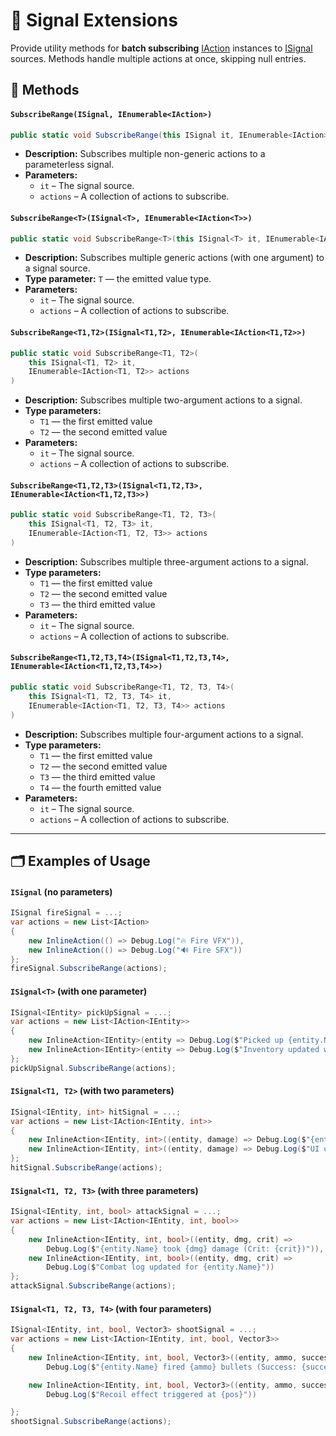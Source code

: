 # 🧩 Signal Extensions

Provide utility methods for **batch subscribing** [IAction](IActions.md) instances to [ISignal](ISignals.md) sources.
Methods handle multiple actions at once, skipping null entries.

## 🏹 Methods

#### `SubscribeRange(ISignal, IEnumerable<IAction>)`

```csharp
public static void SubscribeRange(this ISignal it, IEnumerable<IAction> actions)
```

- **Description:** Subscribes multiple non-generic actions to a parameterless signal.
- **Parameters:**
    - `it` – The signal source.
    - `actions` – A collection of actions to subscribe.

#### `SubscribeRange<T>(ISignal<T>, IEnumerable<IAction<T>>)`

```csharp
public static void SubscribeRange<T>(this ISignal<T> it, IEnumerable<IAction<T>> actions)
```

- **Description:** Subscribes multiple generic actions (with one argument) to a signal source.
- **Type parameter:** `T` — the emitted value type.
- **Parameters:**
    - `it` – The signal source.
    - `actions` – A collection of actions to subscribe.

#### `SubscribeRange<T1,T2>(ISignal<T1,T2>, IEnumerable<IAction<T1,T2>>)`

```csharp
public static void SubscribeRange<T1, T2>(
    this ISignal<T1, T2> it,
    IEnumerable<IAction<T1, T2>> actions
)
```

- **Description:** Subscribes multiple two-argument actions to a signal.
- **Type parameters:**
    - `T1` — the first emitted value
    - `T2` — the second emitted value
- **Parameters:**
    - `it` – The signal source.
    - `actions` – A collection of actions to subscribe.

#### `SubscribeRange<T1,T2,T3>(ISignal<T1,T2,T3>, IEnumerable<IAction<T1,T2,T3>>)`

```csharp
public static void SubscribeRange<T1, T2, T3>(
    this ISignal<T1, T2, T3> it,
    IEnumerable<IAction<T1, T2, T3>> actions
)
```

- **Description:** Subscribes multiple three-argument actions to a signal.
- **Type parameters:**
    - `T1` — the first emitted value
    - `T2` — the second emitted value
    - `T3` — the third emitted value
- **Parameters:**
    - `it` – The signal source.
    - `actions` – A collection of actions to subscribe.

#### `SubscribeRange<T1,T2,T3,T4>(ISignal<T1,T2,T3,T4>, IEnumerable<IAction<T1,T2,T3,T4>>)`

```csharp
public static void SubscribeRange<T1, T2, T3, T4>(
    this ISignal<T1, T2, T3, T4> it,
    IEnumerable<IAction<T1, T2, T3, T4>> actions
)
```

- **Description:** Subscribes multiple four-argument actions to a signal.
- **Type parameters:**
    - `T1` — the first emitted value
    - `T2` — the second emitted value
    - `T3` — the third emitted value
    - `T4` — the fourth emitted value
- **Parameters:**
    - `it` – The signal source.
    - `actions` – A collection of actions to subscribe.

---

## 🗂 Examples of Usage

#### `ISignal` (no parameters)

```csharp
ISignal fireSignal = ...;
var actions = new List<IAction>
{
    new InlineAction(() => Debug.Log("🔥 Fire VFX")),
    new InlineAction(() => Debug.Log("🔊 Fire SFX"))
};
fireSignal.SubscribeRange(actions);
```

#### `ISignal<T>` (with one parameter)

```csharp
ISignal<IEntity> pickUpSignal = ...;
var actions = new List<IAction<IEntity>>
{
    new InlineAction<IEntity>(entity => Debug.Log($"Picked up {entity.Name}")),
    new InlineAction<IEntity>(entity => Debug.Log($"Inventory updated with {entity.Name}"))
};
pickUpSignal.SubscribeRange(actions);
```

#### `ISignal<T1, T2>` (with two parameters)

```csharp
ISignal<IEntity, int> hitSignal = ...;
var actions = new List<IAction<IEntity, int>>
{
    new InlineAction<IEntity, int>((entity, damage) => Debug.Log($"{entity.Name} lost {damage} HP")),
    new InlineAction<IEntity, int>((entity, damage) => Debug.Log($"UI updated for {entity.Name}"))
};
hitSignal.SubscribeRange(actions);
```

#### `ISignal<T1, T2, T3>` (with three parameters)

```csharp
ISignal<IEntity, int, bool> attackSignal = ...;
var actions = new List<IAction<IEntity, int, bool>>
{
    new InlineAction<IEntity, int, bool>((entity, dmg, crit) =>
        Debug.Log($"{entity.Name} took {dmg} damage (Crit: {crit})")),
    new InlineAction<IEntity, int, bool>((entity, dmg, crit) => 
        Debug.Log($"Combat log updated for {entity.Name}"))
};
attackSignal.SubscribeRange(actions);
```

#### `ISignal<T1, T2, T3, T4>` (with four parameters)

```csharp
ISignal<IEntity, int, bool, Vector3> shootSignal = ...;
var actions = new List<IAction<IEntity, int, bool, Vector3>>
{
    new InlineAction<IEntity, int, bool, Vector3>((entity, ammo, success, pos) =>
        Debug.Log($"{entity.Name} fired {ammo} bullets (Success: {success}) at {pos}")),

    new InlineAction<IEntity, int, bool, Vector3>((entity, ammo, success, pos) =>
        Debug.Log($"Recoil effect triggered at {pos}"))

};
shootSignal.SubscribeRange(actions);
```